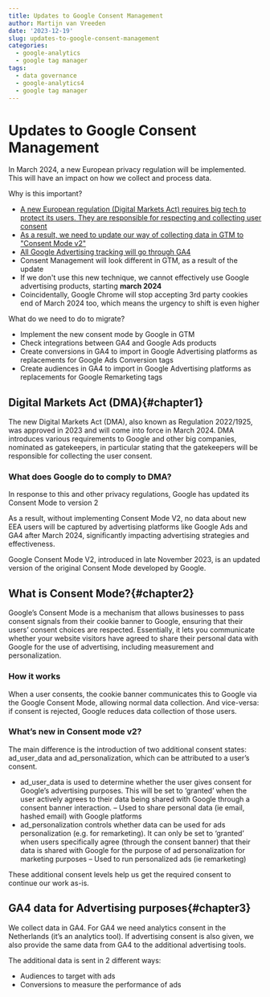 ```yaml
---
title: Updates to Google Consent Management
author: Martijn van Vreeden
date: '2023-12-19'
slug: updates-to-google-consent-management
categories:
  - google-analytics
  - google tag manager
tags:
  - data governance
  - google-analytics4
  - google tag manager
---
```


# Updates to Google Consent Management

In March 2024, a new European privacy regulation will be implemented. This will have an impact on how we collect and process data.

Why is this important?
* [A new European regulation (Digital Markets Act) requires big tech to protect its users. They are responsible for respecting and collecting user consent](#chapter1)
* [As a result, we need to update our way of collecting data in GTM to "Consent Mode v2"](#chapter2)
* [All Google Advertising tracking will go through GA4](#chapter2)
* Consent Management will look different in GTM, as a result of the update
* If we don't use this new technique, we cannot effectively use Google advertising products, starting **march 2024**
* Coincidentally, Google Chrome will stop accepting 3rd party cookies end of March 2024 too, which means the urgency to shift is even higher

What do we need to do to migrate?
* Implement the new consent mode by Google in GTM
* Check integrations between GA4 and Google Ads products
* Create conversions in GA4 to import in Google Advertising platforms as replacements for Google Ads Conversion tags
* Create audiences in GA4 to import in Google Advertising platforms as replacements for Google Remarketing tags

## Digital Markets Act (DMA){#chapter1}

The new Digital Markets Act (DMA), also known as Regulation 2022/1925, was approved in 2023 and will come into force in March 2024. DMA introduces various requirements to Google and other big companies, nominated as gatekeepers, in particular stating that the gatekeepers will be responsible for collecting the user consent.

### What does Google do to comply to DMA?
In response to this and other privacy regulations, Google has updated its Consent Mode to version 2

As a result, without implementing Consent Mode V2, no data about new EEA users will be captured by advertising platforms like Google Ads and GA4 after March 2024, significantly impacting advertising strategies and effectiveness. 

Google Consent Mode V2, introduced in late November 2023, is an updated version of the original Consent Mode developed by Google.

## What is Consent Mode?{#chapter2}
Google’s Consent Mode is a mechanism that allows businesses to pass consent signals from their cookie banner to Google, ensuring that their users’ consent choices are respected. Essentially, it lets you communicate whether your website visitors have agreed to share their personal data with Google for the use of advertising, including measurement and personalization.

### How it works
When a user consents, the cookie banner communicates this to Google via the Google Consent Mode, allowing normal data collection. And vice-versa: if consent is rejected, Google reduces data collection of those users.

### What’s new in Consent mode v2?
The main difference is the introduction of two additional consent states: ad_user_data and ad_personalization, which can be attributed to a user’s consent.

* ad_user_data is used to determine whether the user gives consent for Google’s advertising purposes. This will be set to ‘granted’ when the user actively agrees to their data being shared with Google through a consent banner interaction. – Used to share personal data (ie email, hashed email) with Google platforms
* ad_personalization controls whether data can be used for ads personalization (e.g. for remarketing). It can only be set to ‘granted’ when users specifically agree (through the consent banner) that their data is shared with Google for the purpose of ad personalization for marketing purposes – Used to run personalized ads (ie remarketing)

These additional consent levels help us get the required consent to continue our work as-is.

## GA4 data for Advertising purposes{#chapter3}
We collect data in GA4. For GA4 we need analytics consent in the Netherlands (it’s an analytics tool). If advertising consent is also given, we also provide the same data from GA4 to the additional advertising tools.

The additional data is sent in 2 different ways:

* Audiences to target with ads
* Conversions to measure the performance of ads
